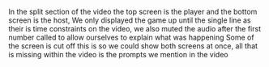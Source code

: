 In the split section of the video the top screen is the player and the bottom screen is the host, We only displayed the game up until the single line as their is time constraints on the video, we also muted the audio after the first number called to allow ourselves to explain what was happening
Some of the screen is cut off this is so we could show both screens at once, all that is missing within the video is the prompts we mention in the video